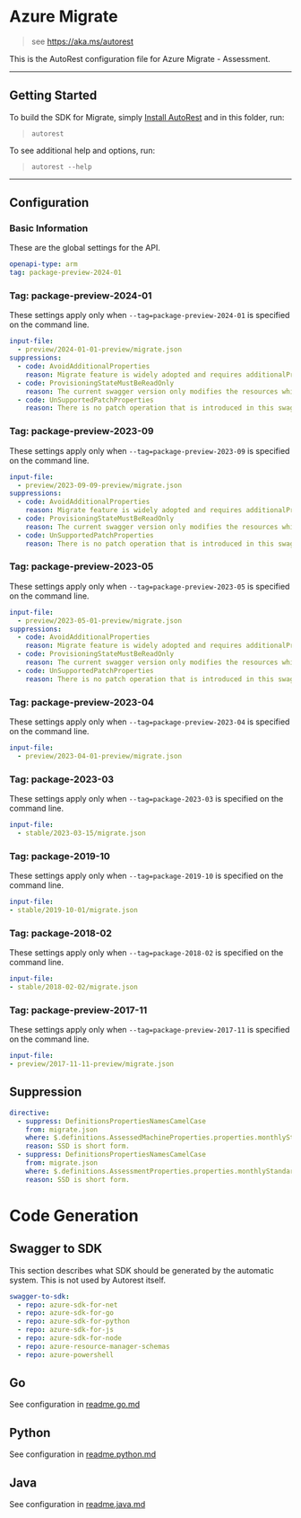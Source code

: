 # Azure Migrate

> see https://aka.ms/autorest

This is the AutoRest configuration file for Azure Migrate - Assessment.

---

## Getting Started

To build the SDK for Migrate, simply [Install AutoRest](https://aka.ms/autorest/install) and in this folder, run:

> `autorest`

To see additional help and options, run:

> `autorest --help`

---

## Configuration

### Basic Information

These are the global settings for the API.

``` yaml
openapi-type: arm
tag: package-preview-2024-01
```

### Tag: package-preview-2024-01

These settings apply only when `--tag=package-preview-2024-01` is specified on the command line.

```yaml $(tag) == 'package-preview-2024-01'
input-file:
  - preview/2024-01-01-preview/migrate.json
suppressions:
  - code: AvoidAdditionalProperties
    reason: Migrate feature is widely adopted and requires additionalProperties for these swagger properties.
  - code: ProvisioningStateMustBeReadOnly
    reason: The current swagger version only modifies the resources which do not have Provisioning states as readOnly and not introducing any new Resources, These are incorrectly flagged for previous versions.
  - code: UnSupportedPatchProperties
    reason: There is no patch operation that is introduced in this swagger version where it is not readOnly. This is incorrectly flagged for previous versions. 
```

### Tag: package-preview-2023-09

These settings apply only when `--tag=package-preview-2023-09` is specified on the command line.

```yaml $(tag) == 'package-preview-2023-09'
input-file:
  - preview/2023-09-09-preview/migrate.json
suppressions:
  - code: AvoidAdditionalProperties
    reason: Migrate feature is widely adopted and requires additionalProperties for these swagger properties.
  - code: ProvisioningStateMustBeReadOnly
    reason: The current swagger version only modifies the resources which do not have Provisioning states as readOnly and not introducing any new Resources, These are incorrectly flagged for previous versions.
  - code: UnSupportedPatchProperties
    reason: There is no patch operation that is introduced in this swagger version where it is not readOnly. This is incorrectly flagged for previous versions. 
```

### Tag: package-preview-2023-05

These settings apply only when `--tag=package-preview-2023-05` is specified on the command line.

```yaml $(tag) == 'package-preview-2023-05'
input-file:
  - preview/2023-05-01-preview/migrate.json
suppressions:
  - code: AvoidAdditionalProperties
    reason: Migrate feature is widely adopted and requires additionalProperties for these swagger properties.
  - code: ProvisioningStateMustBeReadOnly
    reason: The current swagger version only modifies the resources which do not have Provisioning states as readOnly and not introducing any new Resources, These are incorrectly flagged for previous versions.
  - code: UnSupportedPatchProperties
    reason: There is no patch operation that is introduced in this swagger version where it is not readOnly. This is incorrectly flagged for previous versions. 
```

### Tag: package-preview-2023-04

These settings apply only when `--tag=package-preview-2023-04` is specified on the command line.

```yaml $(tag) == 'package-preview-2023-04'
input-file:
  - preview/2023-04-01-preview/migrate.json
```

### Tag: package-2023-03

These settings apply only when `--tag=package-2023-03` is specified on the command line.

```yaml $(tag) == 'package-2023-03'
input-file:
  - stable/2023-03-15/migrate.json
```

### Tag: package-2019-10

These settings apply only when `--tag=package-2019-10` is specified on the command line.

``` yaml $(tag) == 'package-2019-10'
input-file:
- stable/2019-10-01/migrate.json
```

### Tag: package-2018-02

These settings apply only when `--tag=package-2018-02` is specified on the command line.

``` yaml $(tag) == 'package-2018-02'
input-file:
- stable/2018-02-02/migrate.json
```

### Tag: package-preview-2017-11

These settings apply only when `--tag=package-preview-2017-11` is specified on the command line.

``` yaml $(tag) == 'package-preview-2017-11'
input-file:
- preview/2017-11-11-preview/migrate.json
```

## Suppression

``` yaml
directive:
  - suppress: DefinitionsPropertiesNamesCamelCase
    from: migrate.json
    where: $.definitions.AssessedMachineProperties.properties.monthlyStandardSSDStorageCost
    reason: SSD is short form.
  - suppress: DefinitionsPropertiesNamesCamelCase
    from: migrate.json
    where: $.definitions.AssessmentProperties.properties.monthlyStandardSSDStorageCost
    reason: SSD is short form.
```

# Code Generation

## Swagger to SDK

This section describes what SDK should be generated by the automatic system.
This is not used by Autorest itself.

``` yaml $(swagger-to-sdk)
swagger-to-sdk:
  - repo: azure-sdk-for-net
  - repo: azure-sdk-for-go
  - repo: azure-sdk-for-python
  - repo: azure-sdk-for-js
  - repo: azure-sdk-for-node
  - repo: azure-resource-manager-schemas
  - repo: azure-powershell
```

## Go

See configuration in [readme.go.md](./readme.go.md)

## Python

See configuration in [readme.python.md](./readme.python.md)

## Java

See configuration in [readme.java.md](./readme.java.md)
